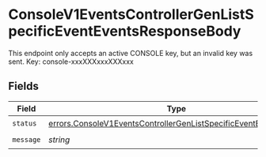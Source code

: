 # ConsoleV1EventsControllerGenListSpecificEventEventsResponseBody

This endpoint only accepts an active CONSOLE key, but an invalid key was sent. Key: console-xxxXXXxxxXXXxxx


## Fields

| Field                                                                                                                                                | Type                                                                                                                                                 | Required                                                                                                                                             | Description                                                                                                                                          |
| ---------------------------------------------------------------------------------------------------------------------------------------------------- | ---------------------------------------------------------------------------------------------------------------------------------------------------- | ---------------------------------------------------------------------------------------------------------------------------------------------------- | ---------------------------------------------------------------------------------------------------------------------------------------------------- |
| `status`                                                                                                                                             | [errors.ConsoleV1EventsControllerGenListSpecificEventEventsStatus](../../models/errors/consolev1eventscontrollergenlistspecificeventeventsstatus.md) | :heavy_check_mark:                                                                                                                                   | N/A                                                                                                                                                  |
| `message`                                                                                                                                            | *string*                                                                                                                                             | :heavy_check_mark:                                                                                                                                   | N/A                                                                                                                                                  |